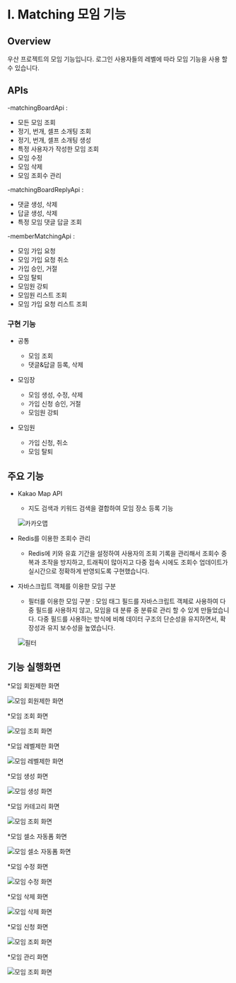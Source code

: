 # I. Matching 모임 기능

## Overview
우산 프로젝트의 모임 기능입니다. 로그인 사용자들의 레벨에 따라 모임 기능을 사용 할 수 있습니다.

## APIs
-matchingBoardApi : 
  - 모든 모임 조회
  - 정기, 번개, 셀프 소개팅 조회
  - 정기, 번개, 셀프 소개팅 생성
  - 특정 사용자가 작성한 모임 조회
  - 모임 수정
  - 모임 삭제
  - 모임 조회수 관리

-matchingBoardReplyApi :
- 댓글 생성, 삭제
- 답글 생성, 삭제
- 특정 모임 댓글 답글 조회

-memberMatchingApi :
- 모임 가입 요청
- 모임 가입 요청 취소
- 가입 승인, 거절
- 모임 탈퇴
- 모임원 강퇴
- 모임원 리스트 조회
- 모임 가입 요청 리스트 조회 

### 구현 기능

- 공통
  - 모임 조회
  - 댓글&답글 등록, 삭제
  
- 모임장
  - 모임 생성, 수정, 삭제
  - 가입 신청 승인, 거절
  - 모임원 강퇴

- 모임원
  - 가입 신청, 취소
  - 모임 탈퇴




## 주요 기능

- Kakao Map API
  - 지도 검색과 키워드 검색을 결합하여 모임 장소 등록 기능
  
  ![카카오맵](./39.png)
  
- Redis를 이용한 조회수 관리
  - Redis에 키와 유효 기간을 설정하여 사용자의 조회 기록을 관리해서 조회수 중복과 조작을 방지하고,
  트래픽이 많아지고 다중 접속 시에도 조회수 업데이트가 실시간으로 정확하게 반영되도록 구현했습니다.

- 자바스크립트 객체를 이용한 모임 구분
  - 필터를 이용한 모임 구분  : 모임 태그 필드를 자바스크립트 객체로 사용하여 다중 필드를 사용하지 않고,
  모임을 대 분류 중 분류로 관리 할 수 있게 만들었습니다. 다중 필드를 사용하는 방식에 비해 데이터 구조의 단순성을 유지하면서,
  확장성과 유지 보수성을 높였습니다.
  
  ![필터](./40.png)



  
## 기능 실행화면

*모임 회원제한 화면

![모임 회원제한 화면](./덕현_모임_비로그인_로그인_권한차이.gif)

*모임 조회 화면

![모임 조회 화면](./덕현_모임_전체_정기_번개_셀소_조회.gif)

*모임 레벨제한 화면

![모임 레벨제한 화면](./덕현_모임_모임만들기레벨제한.gif)

*모임 생성 화면

![모임 생성 화면](./덕현_모임_모임생성.gif)

*모임 카테고리 화면

![모임 조회 화면](./덕현_모임_카테고리별폼변경과레벨제한.gif)

*모임 셀소 자동폼 화면

![모임 셀소 자동폼 화면](./덕현_모임_셀프소개팅폼자동입력.gif)

*모임 수정 화면

![모임 수정 화면](./덕현_모임_모임수정페이지.gif)

*모임 삭제 화면

![모임 삭제 화면](./덕현_모임_모임삭제.gif)

*모임 신청 화면

![모임 조회 화면](./덕현_모임_신청_취소_탈퇴_거절.gif)

*모임 관리 화면

![모임 조회 화면](./matching/덕현_모임_모임신청관리_모임원관리.gif)



